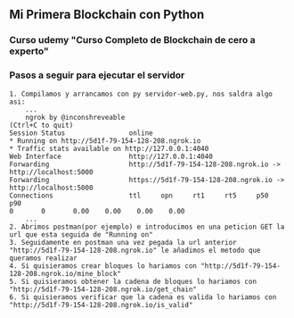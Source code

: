 ## Mi Primera Blockchain con Python
### Curso udemy "Curso Completo de Blockchain de cero a experto"
### Pasos a seguir para ejecutar el servidor
	1. Compilamos y arrancamos con py servidor-web.py, nos saldra algo asi:
		...
		ngrok by @inconshreveable                                                                                                                                        (Ctrl+C to quit)                                                                                                                                                                                 Session Status                online                                                                                                                                              * Running on http://5d1f-79-154-128-208.ngrok.io                                                                                                                                 * Traffic stats available on http://127.0.0.1:4040                                                                                                                              Web Interface                 http://127.0.0.1:4040                                                                                                                              Forwarding                    http://5d1f-79-154-128-208.ngrok.io -> http://localhost:5000                                                                                       Forwarding                    https://5d1f-79-154-128-208.ngrok.io -> http://localhost:5000                                                                                                                                                                                                                                                                       Connections                   ttl     opn     rt1     rt5     p50     p90                                                                                                                                      0       0       0.00    0.00    0.00    0.00 
		...
	2. Abrimos postman(por ejemplo) e introducimos en una peticion GET la url que esta seguida de "Running on"
	3. Seguidamente en postman una vez pegada la url anterior "http://5d1f-79-154-128-208.ngrok.io" le añadimos el metodo que queramos realizar
	4. Si quisieramos crear bloques lo hariamos con "http://5d1f-79-154-128-208.ngrok.io/mine_block"
	5. Si quisieramos obtener la cadena de bloques lo hariamos con "http://5d1f-79-154-128-208.ngrok.io/get_chain"
	6. Si quisieramos verificar que la cadena es valida lo hariamos con "http://5d1f-79-154-128-208.ngrok.io/is_valid"